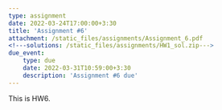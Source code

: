 ```yaml
---
type: assignment
date: 2022-03-24T17:00:00+3:30
title: 'Assignment #6'
attachment: /static_files/assignments/Assignment_6.pdf
<!---solutions: /static_files/assignments/HW1_sol.zip--->
due_event: 
    type: due
    date: 2022-03-31T10:59:00+3:30
    description: 'Assignment #6 due'
---
```

This is HW6.
